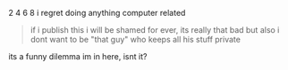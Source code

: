 2 4 6 8 i regret doing anything computer related

> if i publish this i will be shamed for ever, its really that bad
> but also i dont want to be "that guy"
> who keeps all his stuff private

its a funny dilemma im in here, isnt it?
